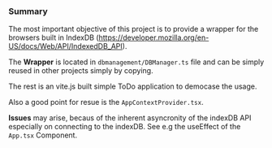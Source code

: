 ### Summary

The most important objective of this project is to provide a wrapper for the browsers built in IndexDB (https://developer.mozilla.org/en-US/docs/Web/API/IndexedDB_API).

The __Wrapper__ is located in `dbmanagement/DBManager.ts` file and can be simply reused in other projects simply by copying.

The rest is an vite.js built simple ToDo application to democase the usage.

Also a good point for resue is the `AppContextProvider.tsx`.

__Issues__ may arise, becaus of the inherent asyncronity of the indexDB API especially on connecting to the indexDB. See e.g the useEffect of the `App.tsx` Component.